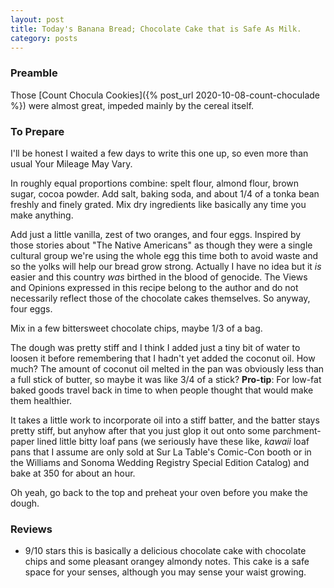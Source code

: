 ```yaml
---
layout: post
title: Today's Banana Bread; Chocolate Cake that is Safe As Milk.
category: posts
---
```


### Preamble

Those [Count Chocula Cookies]({% post_url 2020-10-08-count-choculade %}) were almost great, impeded mainly by the cereal itself.

### To Prepare

I'll be honest I waited a few days to write this one up, so even more than usual Your Mileage May Vary.

In roughly equal proportions combine: spelt flour, almond flour, brown sugar, cocoa powder. Add salt, baking soda, and about 1/4 of a tonka bean freshly and finely grated. Mix dry ingredients like basically any time you make anything.

Add just a little vanilla, zest of two oranges, and four eggs. Inspired by those stories about "The Native Americans" as though they were a single cultural group we're using the whole egg this time both to avoid waste and so the yolks will help our bread grow strong. Actually I have no idea but it _is_ easier and this country _was_ birthed in the blood of genocide. The Views and Opinions expressed in this recipe belong to the author and do not necessarily reflect those of the chocolate cakes themselves. So anyway, four eggs.

Mix in a few bittersweet chocolate chips, maybe 1/3 of a bag.

The dough was pretty stiff and I think I added just a tiny bit of water to loosen it before remembering that I hadn't yet added the coconut oil. How much?  The amount of coconut oil melted in the pan was obviously less than a full stick of butter, so maybe it was like 3/4 of a stick? **Pro-tip**: For low-fat baked goods travel back in time to when people thought that would make them healthier.

It takes a little work to incorporate oil into a stiff batter, and the batter stays pretty stiff, but anyhow after that you just glop it out onto some parchment-paper lined little bitty loaf pans (we seriously have these like, _kawaii_ loaf pans that I assume are only sold at Sur La Table's Comic-Con booth or in the Williams and Sonoma Wedding Registry Special Edition Catalog) and bake at 350 for about an hour.  

Oh yeah, go back to the top and preheat your oven before you make the dough.

### Reviews

- 9/10 stars this is basically a delicious chocolate cake with chocolate chips and some pleasant orangey almondy notes.
This cake is a safe space for your senses, although you may sense your waist growing.



